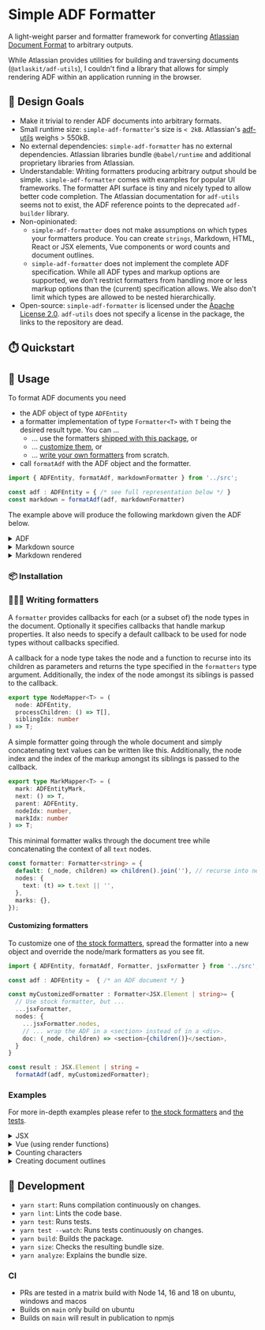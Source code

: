 # Simple ADF Formatter

A light-weight parser and formatter framework for converting [Atlassian Document
Format](https://developer.atlassian.com/cloud/jira/platform/apis/document/structure/) to arbitrary outputs.

While Atlassian provides utilities for building and traversing documents (`@atlaskit/adf-utils`), I
couldn't find a library that allows for simply rendering ADF within an
application running in the browser.

## 🎨 Design Goals

* Make it trivial to render ADF documents into arbitrary formats.
* Small runtime size: `simple-adf-formatter`'s size is `< 2kB`. Atlassian's [adf-utils](https://www.npmjs.com/package/@atlaskit/adf-utils) weighs > 550kB.
* No external dependencies: `simple-adf-formatter` has no external dependencies.
  Atlassian libraries bundle `@babel/runtime` and additional proprietary
  libraries from Atlassian.
* Understandable: Writing formatters producing arbitrary output should be
  simple. `simple-adf-formatter` comes with examples for popular UI frameworks.
  The formatter API surface is tiny and nicely typed to allow better code completion. The
  Atlassian documentation for `adf-utils` seems not to exist, the ADF reference
  points to the deprecated `adf-builder` library.
* Non-opinionated:
  * `simple-adf-formatter` does not make assumptions on which types your
    formatters produce. You can create `strings`, Markdown, HTML, React or JSX
    elements, Vue components or word counts and document outlines.
  * `simple-adf-formatter` does not implement the complete ADF specification.
    While all ADF types and markup options are supported, we don't restrict
    formatters from handling more or less markup options than the (current)
    specification allows. We also don't limit which types are allowed to be
    nested hierarchically.
* Open-source: `simple-adf-formatter` is licensed under the [Apache License
  2.0](https://spdx.org/licenses/Apache-2.0.html). `adf-utils` does not specify
  a license in the package, the links to the repository are dead.

## ⏱️ Quickstart

## 📖 Usage

To format ADF documents you need

* the ADF object of type `ADFEntity`
* a formatter implementation of type `Formatter<T>` with `T` being the desired
  result type. You can ...
  * ... use the formatters [shipped with this package](./src/formatters/), or
  * ... [customize them](#customizing-formatters), or
  * ... [write your own formatters](#writing-formatters) from scratch.
* call `formatAdf` with the ADF object and the formatter.

```ts
import { ADFEntity, formatAdf, markdownFormatter } from '../src';

const adf : ADFEntity = { /* see full representation below */ }
const markdown = formatAdf(adf, markdownFormatter)
```

The example above will produce the following markdown given the ADF below.
<details>
<summary>ADF</summary>

```json
{
    "version": 1,
    "type": "doc",
    "content": [
      {
        "type": "heading",
        "attrs": {
          "level": 1
        },
        "content": [
          {
            "type": "text",
            "text": "ADF Test"
          }
        ]
      },
      {
        "type": "heading",
        "attrs": {
          "level": 2
        },
        "content": [
          {
            "type": "text",
            "text": "Text"
          }
        ]
      },
      {
        "type": "paragraph",
        "content": [
          {
            "type": "text",
            "text": "Text "
          },
          {
            "type": "text",
            "text": "with",
            "marks": [
              {
                "type": "strong"
              }
            ]
          },
          {
            "type": "text",
            "text": " "
          },
          {
            "type": "text",
            "text": "markup",
            "marks": [
              {
                "type": "em"
              }
            ]
          }
        ]
      },
      {
        "type": "heading",
        "attrs": {
          "level": 2
        },
        "content": [
          {
            "type": "text",
            "text": "Lists"
          }
        ]
      },
      {
        "type": "bulletList",
        "content": [
          {
            "type": "listItem",
            "content": [
              {
                "type": "paragraph",
                "content": [
                  {
                    "type": "text",
                    "text": "un-"
                  }
                ]
              }
            ]
          },
          {
            "type": "listItem",
            "content": [
              {
                "type": "paragraph",
                "content": [
                  {
                    "type": "text",
                    "text": "ordered"
                  }
                ]
              }
            ]
          },
          {
            "type": "listItem",
            "content": [
              {
                "type": "paragraph",
                "content": [
                  {
                    "type": "text",
                    "text": "list"
                  }
                ]
              }
            ]
          }
        ]
      },
      {
        "type": "orderedList",
        "content": [
          {
            "type": "listItem",
            "content": [
              {
                "type": "paragraph",
                "content": [
                  {
                    "type": "text",
                    "text": "numbered"
                  }
                ]
              }
            ]
          },
          {
            "type": "listItem",
            "content": [
              {
                "type": "paragraph",
                "content": [
                  {
                    "type": "text",
                    "text": "list"
                  }
                ]
              }
            ]
          }
        ]
      },
      {
        "type": "heading",
        "attrs": {
          "level": 2
        },
        "content": [
          {
            "type": "text",
            "text": "Links"
          }
        ]
      },
      {
        "type": "paragraph",
        "content": [
          {
            "type": "text",
            "text": "https://xkcd.com",
            "marks": [
              {
                "type": "link",
                "attrs": {
                  "href": "https://xkcd.com"
                }
              }
            ]
          }
        ]
      },
      {
        "type": "heading",
        "attrs": {
          "level": 2
        },
        "content": [
          {
            "type": "text",
            "text": "Tables"
          }
        ]
      },
      {
        "type": "table",
        "attrs": {
          "isNumberColumnEnabled": false,
          "layout": "default",
          "localId": "31672348-8738-4209-9135-a0c9d61c9828"
        },
        "content": [
          {
            "type": "tableRow",
            "content": [
              {
                "type": "tableHeader",
                "attrs": {},
                "content": [
                  {
                    "type": "paragraph",
                    "content": [
                      {
                        "type": "text",
                        "text": "I",
                      }
                    ]
                  }
                ]
              },
              {
                "type": "tableHeader",
                "attrs": {},
                "content": [
                  {
                    "type": "paragraph",
                    "content": [
                      {
                        "type": "text",
                        "text": "hate",
                      }
                    ]
                  }
                ]
              }
            ]
          },
          {
            "type": "tableRow",
            "content": [
              {
                "type": "tableCell",
                "attrs": {},
                "content": [
                  {
                    "type": "paragraph",
                    "content": [
                      {
                        "type": "text",
                        "text": "tables"
                      }
                    ]
                  }
                ]
              },
              {
                "type": "tableCell",
                "attrs": {},
                "content": [
                  {
                    "type": "paragraph",
                    "content": [
                      {
                        "type": "text",
                        "text": "in"
                      }
                    ]
                  }
                ]
              }
            ]
          },
          {
            "type": "tableRow",
            "content": [
              {
                "type": "tableCell",
                "attrs": {},
                "content": [
                  {
                    "type": "paragraph",
                    "content": [
                      {
                        "type": "text",
                        "text": "markdown"
                      }
                    ]
                  }
                ]
              },
              {
                "type": "tableCell",
                "attrs": {},
                "content": [
                  {
                    "type": "paragraph",
                    "content": [
                      {
                        "type": "text",
                        "text": "a lot"
                      }
                    ]
                  }
                ]
              }
            ]
          }
        ]
      },
      {
        "type": "heading",
        "attrs": {
          "level": 2
        },
        "content": [
          {
            "type": "text",
            "text": "Code"
          }
        ]
      },
      {
        "type": "paragraph",
        "content": [
          {
            "type": "text",
            "text": "Inline "
          },
          {
            "type": "text",
            "text": "code",
            "marks": [
              {
                "type": "code"
              }
            ]
          },
          {
            "type": "text",
            "text": " and"
          }
        ]
      },
      {
        "type": "codeBlock",
        "attrs": {
          "language": "typescript"
        },
        "content": [
          {
            "type": "text",
            "text": "// a code block\n(code) => 'blocks'"
          }
        ]
      }
    ]
  }
```
</details>

<details>
<summary>Markdown source</summary>

~~~md
# ADF Test


## Text

Text **with** *markup*

## Lists


- un-
- ordered
- list

1. numbered
1. list

## Links

[https://xkcd.com](https://xkcd.com)

## Tables

<table>
<tr>
  <th>I
  <th>hate
<tr>
  <td>tables
  <td>in
<tr>
  <td>markdown
  <td>a lot
</table>

## Code

Inline `code` and

```typescript
// a code block
(code) => 'blocks'
```
~~~

</details>

<details>
<summary>Markdown rendered</summary>

# ADF Test


## Text

Text **with** *markup*

## Lists


- un-
- ordered
- list

1. numbered
1. list

## Links

[https://xkcd.com](https://xkcd.com)

## Tables

<table>
<tr>
  <th>I
  <th>hate
<tr>
  <td>tables
  <td>in
<tr>
  <td>markdown
  <td>a lot
</table>

## Code

Inline `code` and

```typescript
// a code block
(code) => 'blocks'
```
</details>

### 📦 Installation

### 👩🏾‍🎨 <a name="writing-formatters"></a>Writing formatters

A `formatter` provides callbacks for each (or a subset of) the
node types in the document. Optionally it specifies callbacks that handle markup
properties. It also needs to specify a default callback to be used for node
types without callbacks specified.

A callback for a node type takes the node and a function to recurse into its
children as parameters and returns the type specified in the `formatters` type
argument. Additionally, the index of the node amongst its siblings is passed to
the callback.

```ts
export type NodeMapper<T> = (
  node: ADFEntity,
  processChildren: () => T[],
  siblingIdx: number
) => T;
```

A simple formatter going through the whole document and simply concatenating
text values can be written like this. Additionally, the node index and the index
of the markup amongst its siblings is passed to the callback.

```ts
export type MarkMapper<T> = (
  mark: ADFEntityMark,
  next: () => T,
  parent: ADFEntity,
  nodeIdx: number,
  markIdx: number
) => T;
```

This minimal formatter walks through the document tree while concatenating the
context of all `text` nodes.

```ts
const formatter: Formatter<string> = {
  default: (_node, children) => children().join(''), // recurse into nested nodes and concatenate the result
  nodes: {
    text: (t) => t.text || '',
  },
  marks: {},
}); 
```

#### Customizing formatters

To customize one of [the stock formatters](./src/formatters/), spread the
formatter into a new object and override the node/mark formatters as you see
fit.

```ts
import { ADFEntity, formatAdf, Formatter, jsxFormatter } from '../src';

const adf : ADFEntity =  { /* an ADF document */ }

const myCustomizedFormatter : Formatter<JSX.Element | string>= {
  // Use stock formatter, but ...
  ...jsxFormatter,
  nodes: {
    ...jsxFormatter.nodes,
    // ... wrap the ADF in a <section> instead of in a <div>.
    doc: (_node, children) => <section>{children()}</section>,
  }
}

const result : JSX.Element | string = 
  formatAdf(adf, myCustomizedFormatter);

```

### Examples

For more in-depth examples please refer to [the stock formatters](./src/formatters/) and [the tests](./test/).

<details>
<summary>JSX</summary>

This formatter wraps the document in a `<div>`, each paragraph in a `<p>` while
applying a subset of possible markup properties.

```ts
const jsxFormatter: Formatter<JSX.Element> = {
  default: (_node, children) => <>{children()}</>,
  nodes: {
    doc: (_node, children) => <div>{children()}</div>,
    paragraph: (_node, children) => <p>{children()}</p>,
    text: (node) => <span>{node.text}</span> ?? <span />,
  },
  marks: {
    text: {
      strong: (_mark, next) => <b>{next()}</b>,
      underline: (_mark, next) => <u>{next()}</u>,
      em: (_mark, next) => <em>{next()}</em>,
      code: (_mark, next) => <code>{next()}</code>,
    },
  },
}
```

</details>

<details>
<summary>Vue (using render functions)</summary>

This formatter wraps the document in a `<div>`, each paragraph in a `<p>` and
each text node in a `<span>` while applying a subset of possible markup properties.

```ts
 const f: Formatter<VNode> = {
  default: (_e, children) => h('section',children()),
  nodes: {
    doc: (_node, children) => h('div', children()),
    paragraph: (_node, children) => h('p', children()),
    text: (node) => h('span',node.text)
  },
  marks: {
    text: {
      strong: (_mark, next) => h('b', next()),
      underline: (_mark, next) => h('u', next()),
      em: (_mark, next) => h('i', next()),
      code: (_mark, next) => h('code', next()),
      strike: (_mark, next) =>
        h('span', { style: { textDecoration: 'line-through' } }, next()),      
    },
  },
}
   
```

</details>

<details>
<summary>Counting characters</summary>

This example counts the characters of all text content. It's not the intended
usage of formatters, but shows their flexibility nicely.

Note the `default` callback: Without it, it would do nothing as it would never recurse into child nodes from any element including the doc root.

```ts
const f: Formatter<number> = {
    default: (_e, children) =>
      children().reduce((acc, curr) => acc + curr, 0),
    nodes: {
      text: (node) => node.text?.length || 0,
    },
    marks: {},
  };
```

</details>

<details>
<summary>Creating document outlines</summary>

This example also illustrates the flexibility but is not necessarily something
you'd typically do.

It creates an outline of the ADF by ...

* ... prefixig headings with the amount of spaces matching their level to create
   indentation
* ... outputting text elements as strings
* ... **EXPLICITLY** recursing only into children of `doc` and `heading`, 
  ignoring other nodes. Note that we simply return `''` from the default
  formatter, thus not recursing into unknown elements.
It only recurses into children of headings

```ts
const f: Formatter<string> = {
  default: (_node) => '', // don't recurse into unknown nodes
  nodes: {
    doc: (_node, children) => children().join(''),
    heading: (node, children) => ' '.repeat(
      parseInt(node.attrs?.level as string) - 1) + children() + '\n',
    text: (node) => node.text || '',
  },
  marks: {},
};
```

</details>

## 🔧 Development

* `yarn start`: Runs compilation continuously on changes.
* `yarn lint`: Lints the code base.
* `yarn test`: Runs tests.
* `yarn test --watch`: Runs tests continuously on changes.
* `yarn build`: Builds the package.
* `yarn size`: Checks the resulting bundle size.
* `yarn analyze`: Explains the bundle size.

### CI

* PRs are tested in a matrix build with Node 14, 16 and 18 on ubuntu, windows
  and macos
* Builds on `main` only build on ubuntu
* Builds on `main` will result in publication to npmjs
